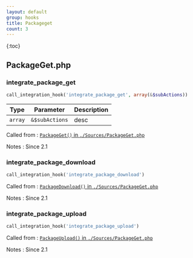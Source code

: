 ```yaml
---
layout: default
group: hooks
title: Packageget
count: 3
---
```

{:toc}
## PackageGet.php
### integrate_package_get

```php
call_integration_hook('integrate_package_get', array(&$subActions))
```

Type|Parameter|Description
---|---|---
`array`|`&$subActions`|desc

Called from
: [`PackageGet()` in `./Sources/PackageGet.php`](../docs/packageget.html#packageget)

Notes
: Since 2.1

### integrate_package_download

```php
call_integration_hook('integrate_package_download')
```


Called from
: [`PackageDownload()` in `./Sources/PackageGet.php`](../docs/packageget.html#packagedownload)

Notes
: Since 2.1

### integrate_package_upload

```php
call_integration_hook('integrate_package_upload')
```


Called from
: [`PackageUpload()` in `./Sources/PackageGet.php`](../docs/packageget.html#packageupload)

Notes
: Since 2.1

